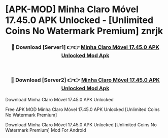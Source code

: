 # [APK-MOD] Minha Claro Móvel 17.45.0 APK Unlocked - [Unlimited Coins No Watermark Premium] znrjk



<div align="center">
<h3>🔴 Download [Server1] 👉👉 <a href="https://momento.my/?title=Minha_Claro_Móvel_17.45.0_APK_Unlocked">Minha Claro Móvel 17.45.0 APK Unlocked Mod Apk</a></h3><br>

<h3>🔴 Download [Server2] 👉👉 <a href="https://momento.my/?title=Minha_Claro_Móvel_17.45.0_APK_Unlocked">Minha Claro Móvel 17.45.0 APK Unlocked Mod Apk</a></h3>
</div>



Download Minha Claro Móvel 17.45.0 APK Unlocked 

Free APK MOD Minha Claro Móvel 17.45.0 APK Unlocked [Unlimited Coins No Watermark Premium]

Download Minha Claro Móvel 17.45.0 APK Unlocked [Unlimited Coins No Watermark Premium] Mod For Android
